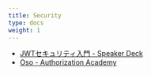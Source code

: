 ```yaml
---
title: Security
type: docs
weight: 1
---
```


- [JWTセキュリティ入門 - Speaker Deck](https://speakerdeck.com/melonattacker/jwtsekiyuriteiru-men?slide=28)
- [Oso - Authorization Academy](https://www.osohq.com/academy)
